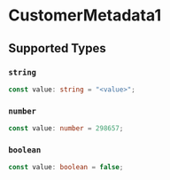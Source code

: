 # CustomerMetadata1


## Supported Types

### `string`

```typescript
const value: string = "<value>";
```

### `number`

```typescript
const value: number = 298657;
```

### `boolean`

```typescript
const value: boolean = false;
```

